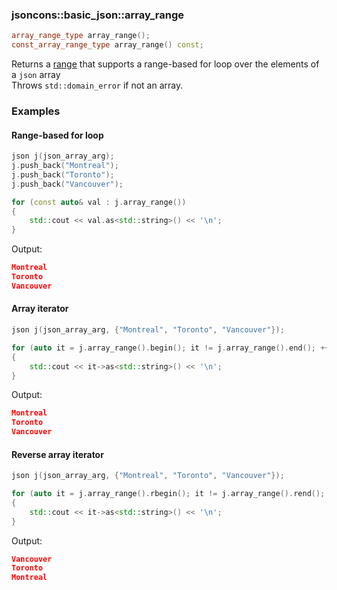 ### jsoncons::basic_json::array_range

```cpp
array_range_type array_range();
const_array_range_type array_range() const;
```
Returns a [range](range.md) that supports a range-based for loop over the elements of a `json` array      
Throws `std::domain_error` if not an array.

### Examples

#### Range-based for loop

```cpp
json j(json_array_arg);
j.push_back("Montreal");
j.push_back("Toronto");
j.push_back("Vancouver");

for (const auto& val : j.array_range())
{
    std::cout << val.as<std::string>() << '\n';
}
```
Output:
```json
Montreal
Toronto
Vancouver 
```

#### Array iterator
```cpp
json j(json_array_arg, {"Montreal", "Toronto", "Vancouver"});

for (auto it = j.array_range().begin(); it != j.array_range().end(); ++it)
{
    std::cout << it->as<std::string>() << '\n';
}
```
Output:
```json
Montreal
Toronto
Vancouver 
```

#### Reverse array iterator
```cpp
json j(json_array_arg, {"Montreal", "Toronto", "Vancouver"});

for (auto it = j.array_range().rbegin(); it != j.array_range().rend(); ++it)
{
    std::cout << it->as<std::string>() << '\n';
}
```
Output:
```json
Vancouver
Toronto
Montreal
```


